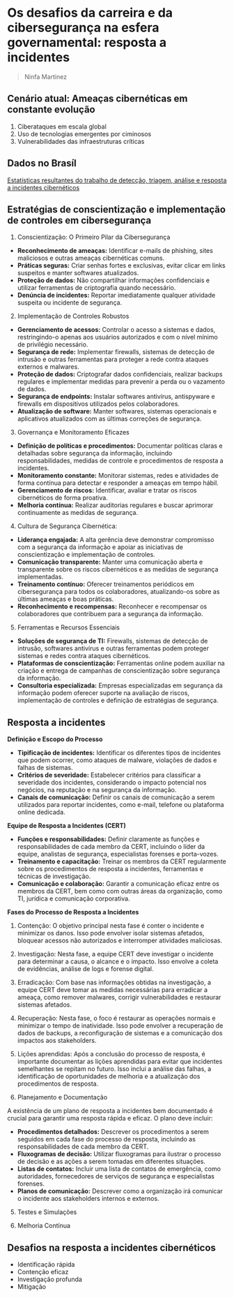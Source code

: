 # Os desafios da carreira e da cibersegurança na esfera governamental: resposta a incidentes
> Ninfa Martinez

## Cenário atual: Ameaças cibernéticas em constante evolução

1. Ciberataques em escala global
2. Uso de tecnologias emergentes por ciminosos
3. Vulnerabilidades das infraestruturas críticas

## Dados no Brasíl

[Estatísticas resultantes do trabalho de detecção, triagem, análise e resposta a incidentes cibernéticos](https://www.gov.br/ctir/pt-br/assuntos/ctir-gov-em-numeros)

## Estratégias de conscientização e implementação de controles em cibersegurança

1. Conscientização: O Primeiro Pilar da Cibersegurança

* **Reconhecimento de ameaças:** Identificar e-mails de phishing, sites maliciosos e outras ameaças cibernéticas comuns.
* **Práticas seguras:** Criar senhas fortes e exclusivas, evitar clicar em links suspeitos e manter softwares atualizados.
* **Proteção de dados:** Não compartilhar informações confidenciais e utilizar ferramentas de criptografia quando necessário.
* **Denúncia de incidentes:** Reportar imediatamente qualquer atividade suspeita ou incidente de segurança.

2. Implementação de Controles Robustos

* **Gerenciamento de acessos:** Controlar o acesso a sistemas e dados, restringindo-o apenas aos usuários autorizados e com o nível mínimo de privilégio necessário.
* **Segurança de rede:** Implementar firewalls, sistemas de detecção de intrusão e outras ferramentas para proteger a rede contra ataques externos e malwares.
* **Proteção de dados:** Criptografar dados confidenciais, realizar backups regulares e implementar medidas para prevenir a perda ou o vazamento de dados.
* **Segurança de endpoints:** Instalar softwares antivírus, antispyware e firewalls em dispositivos utilizados pelos colaboradores.
* **Atualização de software:** Manter softwares, sistemas operacionais e aplicativos atualizados com as últimas correções de segurança.

3. Governança e Monitoramento Eficazes

* **Definição de políticas e procedimentos:** Documentar políticas claras e detalhadas sobre segurança da informação, incluindo responsabilidades, medidas de controle e procedimentos de resposta a incidentes.
* **Monitoramento constante:** Monitorar sistemas, redes e atividades de forma contínua para detectar e responder a ameaças em tempo hábil.
* **Gerenciamento de riscos:** Identificar, avaliar e tratar os riscos cibernéticos de forma proativa.
* **Melhoria contínua:** Realizar auditorias regulares e buscar aprimorar continuamente as medidas de segurança.

4. Cultura de Segurança Cibernética:

* **Liderança engajada:** A alta gerência deve demonstrar compromisso com a segurança da informação e apoiar as iniciativas de conscientização e implementação de controles.
* **Comunicação transparente:** Manter uma comunicação aberta e transparente sobre os riscos cibernéticos e as medidas de segurança implementadas.
* **Treinamento contínuo:** Oferecer treinamentos periódicos em cibersegurança para todos os colaboradores, atualizando-os sobre as últimas ameaças e boas práticas.
* **Reconhecimento e recompensas:** Reconhecer e recompensar os colaboradores que contribuem para a segurança da informação.

5. Ferramentas e Recursos Essenciais

* **Soluções de segurança de TI:** Firewalls, sistemas de detecção de intrusão, softwares antivírus e outras ferramentas podem proteger sistemas e redes contra ataques cibernéticos.
* **Plataformas de conscientização:** Ferramentas online podem auxiliar na criação e entrega de campanhas de conscientização sobre segurança da informação.
* **Consultoria especializada:** Empresas especializadas em segurança da informação podem oferecer suporte na avaliação de riscos, implementação de controles e definição de estratégias de segurança.

## Resposta a incidentes

**Definição e Escopo do Processo**

* **Tipificação de incidentes:** Identificar os diferentes tipos de incidentes que podem ocorrer, como ataques de malware, violações de dados e falhas de sistemas.
* **Critérios de severidade:** Estabelecer critérios para classificar a severidade dos incidentes, considerando o impacto potencial nos negócios, na reputação e na segurança da informação.
* **Canais de comunicação:** Definir os canais de comunicação a serem utilizados para reportar incidentes, como e-mail, telefone ou plataforma online dedicada.

**Equipe de Resposta a Incidentes (CERT)**

* **Funções e responsabilidades:** Definir claramente as funções e responsabilidades de cada membro da CERT, incluindo o líder da equipe, analistas de segurança, especialistas forenses e porta-vozes.
* **Treinamento e capacitação:** Treinar os membros da CERT regularmente sobre os procedimentos de resposta a incidentes, ferramentas e técnicas de investigação.
* **Comunicação e colaboração:** Garantir a comunicação eficaz entre os membros da CERT, bem como com outras áreas da organização, como TI, jurídica e comunicação corporativa.

**Fases do Processo de Resposta a Incidentes**

1. Contenção: O objetivo principal nesta fase é conter o incidente e minimizar os danos. Isso pode envolver isolar sistemas afetados, bloquear acessos não autorizados e interromper atividades maliciosas.

2. Investigação: Nesta fase, a equipe CERT deve investigar o incidente para determinar a causa, o alcance e o impacto. Isso envolve a coleta de evidências, análise de logs e forense digital.

3. Erradicação: Com base nas informações obtidas na investigação, a equipe CERT deve tomar as medidas necessárias para erradicar a ameaça, como remover malwares, corrigir vulnerabilidades e restaurar sistemas afetados.

4. Recuperação: Nesta fase, o foco é restaurar as operações normais e minimizar o tempo de inatividade. Isso pode envolver a recuperação de dados de backups, a reconfiguração de sistemas e a comunicação dos impactos aos stakeholders.

5. Lições aprendidas: Após a conclusão do processo de resposta, é importante documentar as lições aprendidas para evitar que incidentes semelhantes se repitam no futuro. Isso inclui a análise das falhas, a identificação de oportunidades de melhoria e a atualização dos procedimentos de resposta.

4. Planejamento e Documentação

A existência de um plano de resposta a incidentes bem documentado é crucial para garantir uma resposta rápida e eficaz. O plano deve incluir:

* **Procedimentos detalhados:** Descrever os procedimentos a serem seguidos em cada fase do processo de resposta, incluindo as responsabilidades de cada membro da CERT.
* **Fluxogramas de decisão:** Utilizar fluxogramas para ilustrar o processo de decisão e as ações a serem tomadas em diferentes situações.
* **Listas de contatos:** Incluir uma lista de contatos de emergência, como autoridades, fornecedores de serviços de segurança e especialistas forenses.
* **Planos de comunicação:** Descrever como a organização irá comunicar o incidente aos stakeholders internos e externos.

5. Testes e Simulações

6. Melhoria Contínua

## Desafios na resposta a incidentes cibernéticos

- Identificação rápida
- Contenção eficaz
- Investigação profunda
- Mitigação